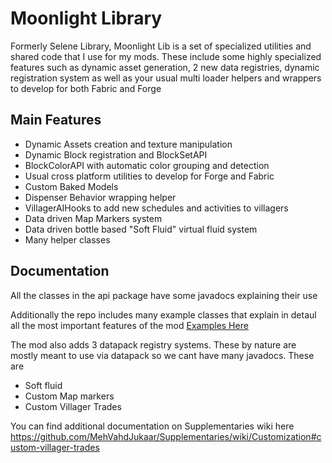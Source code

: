 # Moonlight Library
Formerly Selene Library, Moonlight Lib is a set of specialized utilities and shared code that I use for my mods.
These include some highly specialized features such as dynamic asset generation, 2 new data registries, dynamic registration system as well as your usual multi loader helpers and wrappers to develop for both Fabric and Forge

## Main Features

- Dynamic Assets creation and texture manipulation
- Dynamic Block registration and BlockSetAPI
- BlockColorAPI with automatic color grouping and detection
- Usual cross platform utilities to develop for Forge and Fabric
- Custom Baked Models
- Dispenser Behavior wrapping helper
- VillagerAIHooks to add new schedules and activities to villagers
- Data driven Map Markers system
- Data driven bottle based "Soft Fluid" virtual fluid system
- Many helper classes

## Documentation
All the classes in the api package have some javadocs explaining their use

Additionally the repo includes many example classes that explain in detaul all the most important features of the mod
[Examples Here](https://github.com/MehVahdJukaar/Moonlight/tree/1.20/common/src/example/java)


The mod also adds 3 datapack registry systems. These by nature are mostly meant to use via datapack so we cant have many javadocs.
These are
- Soft fluid
- Custom Map markers
- Custom Villager Trades

You can find additional documentation on Supplementaries wiki here https://github.com/MehVahdJukaar/Supplementaries/wiki/Customization#custom-villager-trades
